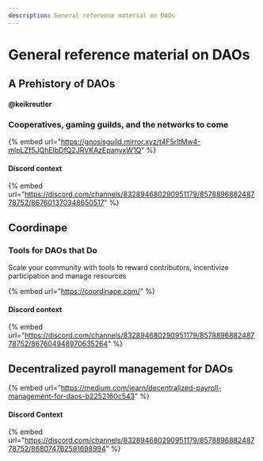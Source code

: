 ```yaml
---
description: General reference material on DAOs
---
```


# General reference material on DAOs

## A Prehistory of DAOs

#### @keikreutler

### Cooperatives, gaming guilds, and the networks to come <a id="cooperatives-gaming-guilds-and-the-networks-to-come"></a>

{% embed url="https://gnosisguild.mirror.xyz/t4F5rItMw4-mlpLZf5JQhElbDfQ2JRVKAzEpanyxW1Q" %}

#### Discord context

{% embed url="https://discord.com/channels/832894680290951179/857889688248778752/867601370348650517" %}

## Coordinape

### Tools for DAOs that Do

Scale your community with tools to reward contributors, incentivize participation and manage resources

{% embed url="https://coordinape.com/" %}

#### Discord context

{% embed url="https://discord.com/channels/832894680290951179/857889688248778752/867604948970635264" %}

## Decentralized payroll management for DAOs <a id="0229"></a>

{% embed url="https://medium.com/iearn/decentralized-payroll-management-for-daos-b2252160c543" %}

#### Discord Context

{% embed url="https://discord.com/channels/832894680290951179/857889688248778752/868074762591698994" %}



